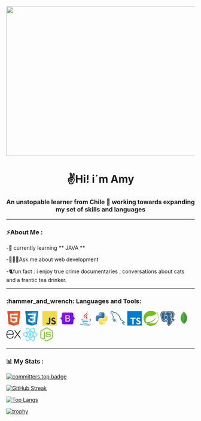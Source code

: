 
<div id="header" align="center">
<img src="https://media.giphy.com/media/DgLsbUL7SG3kI/giphy.gif" width="700" height="400"/>
<h1 align="center">✌️Hi! i´m Amy</h1>
<h3 align="center">An unstopable learner from Chile 📌 working towards expanding my set of skills and languages 
</div>

  ---
  
### ⚡About Me :
-🌱 currently learning ** JAVA **
  
-👩🏻‍💻Ask me about web development

-🐈fun fact : i enjoy true crime documentaries , conversations about cats and a frantic tea drinker. 
  
---
<div align="left">
    <h3>:hammer_and_wrench: Languages and Tools:</h3>
    <div>
        <img src="https://github.com/devicons/devicon/blob/master/icons/html5/html5-original.svg" title="HTML5" alt="HTML" witdh="40" height="40"/>&nbsp;
        <img src="https://github.com/devicons/devicon/blob/master/icons/css3/css3-original.svg" title="CSS3" alt="CSS" witdh="40" height="40"/>&nbsp;
        <img src="https://github.com/devicons/devicon/blob/master/icons/javascript/javascript-original.svg" title="JavaScript" alt="JavaScript" witdh="40" height="40"/>&nbsp;
        <img src="https://github.com/devicons/devicon/blob/master/icons/bootstrap/bootstrap-original.svg" title="Bootstrap" alt="Bootstrap" witdh="40" height="40"/>&nbsp;
        <img src="https://github.com/devicons/devicon/blob/master/icons/java/java-original.svg" title="Java" alt="Java" width="40" height="40" />   
        <img src="https://github.com/devicons/devicon/blob/master/icons/python/python-original.svg" title="Python" alt="Python" width="40" height="40" />
      <img src="https://github.com/devicons/devicon/blob/master/icons/mysql/mysql-original.svg" title="MySQL" alt="MySQL" width="40" height="40" />
      <img src="https://github.com/devicons/devicon/blob/master/icons/typescript/typescript-original.svg" title="TypeScript" alt="TypeScript" width="40" height="40" />
      <img src="https://github.com/devicons/devicon/blob/master/icons/spring/spring-original.svg" title="Spring Boot" alt="Spring Boot" width="40" height="40" />
      <img src="https://github.com/devicons/devicon/blob/master/icons/postgresql/postgresql-original.svg" title="PostgreSQL" alt="PostgreSQL" width="40" height="40" />
      <img src="https://github.com/devicons/devicon/blob/master/icons/mongodb/mongodb-original.svg" title="MongoDB" alt="MongoDB" width="40" height="40" />    <img src="https://github.com/devicons/devicon/blob/master/icons/express/express-original.svg" title="Express" alt="Express" width="40" height="40" />    <img src="https://github.com/devicons/devicon/blob/master/icons/react/react-original.svg" title="React" alt="React" width="40" height="40" />
      <img src="https://github.com/devicons/devicon/blob/master/icons/nodejs/nodejs-original.svg" title="Node.js" alt="Node.js" width="40" height="40" /> </div>  
</div> 
  
---
  
  
### 📊 My Stats :
[![committers.top badge](https://user-badge.committers.top/chile/AmyLovelace.svg)](https://user-badge.committers.top/chile/AmyLovelace)

 
[![GitHub Streak](http://github-readme-streak-stats.herokuapp.com?user=AmyLovelace&mode=weekly&theme=radical&background=000000)](https://git.io/streak-stats)
  
[![Top Langs](https://github-readme-stats.vercel.app/api/top-langs/?username=AmyLovelace&langs_count=8&theme=onedark)](https://github.com/amisauria/github-readme-stats)
  
[![trophy](https://github-profile-trophy.vercel.app/?username=AmyLovelace&theme=onedark)](https://github.com/AmyLovelace/github-profile-trophy)
  


